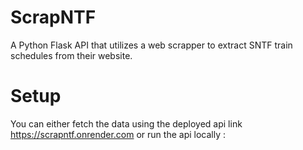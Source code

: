 # ScrapNTF
A Python Flask API that utilizes a web scrapper to extract SNTF train schedules from their website.

# Setup
You can either fetch the data using the deployed api link https://scrapntf.onrender.com or run the api locally :
